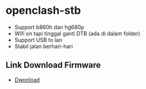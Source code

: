 # openclash-stb
- Support b860h dan hg680p
- Wifi on tapi tinggal ganti DTB (ada di dalam folder)
- Support USB to lan
- Stabil jalan berhari-hari
## Link Download Firmware
- [Dwonload](https://drive.google.com/file/d/108_7pTHULcuet0_Pq7sXVzOHNjLyX6yz/view?usp=sharing)
